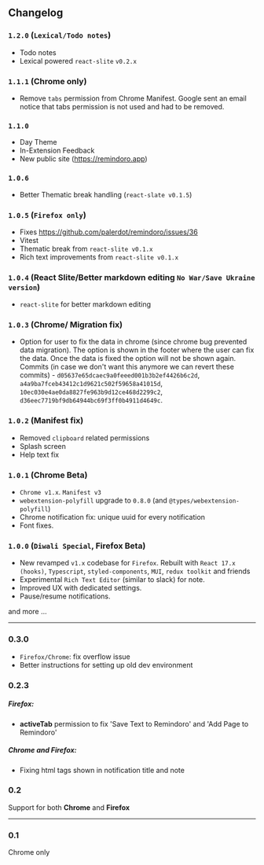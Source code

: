 ## Changelog

### `1.2.0` (`Lexical/Todo notes`)
- Todo notes
- Lexical powered `react-slite` `v0.2.x`

### `1.1.1` (Chrome only)

- Remove `tabs` permission from Chrome Manifest. Google sent an email notice that tabs permission
is not used and had to be removed.


### `1.1.0`
- Day Theme
- In-Extension Feedback
- New public site (https://remindoro.app)

### `1.0.6` 
- Better Thematic break handling (`react-slate v0.1.5`)

### `1.0.5` (`Firefox only`)
- Fixes https://github.com/palerdot/remindoro/issues/36
- Vitest
- Thematic break from `react-slite v0.1.x`
- Rich text improvements from `react-slite v0.1.x`

### `1.0.4` (React Slite/Better markdown editing `No War/Save Ukraine version`)
- `react-slite` for better markdown editing

### `1.0.3`  (Chrome/ Migration fix)
- Option for user to fix the data in chrome (since chrome bug prevented data migration). The option is shown in the footer where the user can fix the data. Once the data is fixed the option will not be shown again. Commits (in case we don't want this anymore we can revert these commits) - `d05637e65dcaec9a0feeed001b3b2ef4426b6c2d`, `a4a9ba7fceb43412c1d9621c502f59658a41015d`, `10ec030e4ae0da8827fe963b9d12ce468d2299c2`, `d36eec7719bf9db64944bc69f3ff0b4911d4649c`.


### `1.0.2` (Manifest fix)

-  Removed `clipboard` related permissions
-  Splash screen
-  Help text fix


### `1.0.1` (Chrome Beta)

- `Chrome v1.x`. `Manifest v3`
- `webextension-polyfill` upgrade to `0.8.0` (and `@types/webextension-polyfill`)
- Chrome notification fix: unique uuid for every notification
- Font fixes.

### `1.0.0` (`Diwali Special`, Firefox Beta)

- New revamped `v1.x` codebase for `Firefox`. Rebuilt with `React 17.x (hooks)`, `Typescript`, `styled-components`, `MUI`, `redux toolkit` and friends
- Experimental `Rich Text Editor` (similar to slack) for note.
- Improved UX with dedicated settings. 
- Pause/resume notifications. 

and more ...

-----------------------------------------------------------------------------------

### 0.3.0
- `Firefox/Chrome`: fix overflow issue
- Better instructions for setting up old dev environment

### 0.2.3

##### Firefox:
- **activeTab** permission to fix 'Save Text to Remindoro' and 'Add Page to Remindoro'

##### Chrome and Firefox:
- Fixing html tags shown in notification title and note

### 0.2
Support for both **Chrome** and **Firefox**

********

### 0.1

Chrome only
